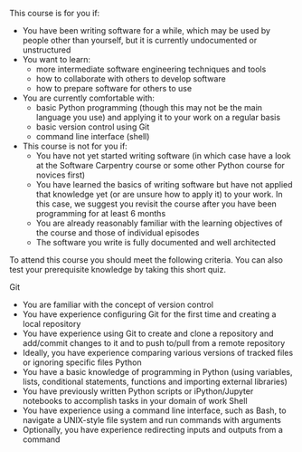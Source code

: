 This course is for you if:

* You have been writing software for a while, which may be used by people other than yourself, but it is currently undocumented or unstructured 
* You want to learn:
    * more intermediate software engineering techniques and tools
    * how to collaborate with others to develop software
    * how to prepare software for others to use
* You are currently comfortable with:
    * basic Python programming (though this may not be the main language you use) and applying it to your work on a regular basis
    * basic version control using Git
    * command line interface (shell)
* This course is not for you if:
    * You have not yet started writing software (in which case have a look at the Software Carpentry course or some other Python course for novices first)
    * You have learned the basics of writing software but have not applied that knowledge yet (or are unsure how to apply it) to your work. In this case, we suggest you revisit the course after you have been programming for at least 6 months
    * You are already reasonably familiar with the learning objectives of the course and those of individual episodes
    * The software you write is fully documented and well architected

To attend this course you should meet the following criteria. You can also test your prerequisite knowledge by taking this short quiz.

Git
* You are familiar with the concept of version control
* You have experience configuring Git for the first time and creating a local repository
* You have experience using Git to create and clone a repository and add/commit changes to it and to push to/pull from a remote repository
* Ideally, you have experience comparing various versions of tracked files or ignoring specific files
Python
* You have a basic knowledge of programming in Python (using variables, lists, conditional statements, functions and importing external libraries)
* You have previously written Python scripts or iPython/Jupyter notebooks to accomplish tasks in your domain of work
Shell
* You have experience using a command line interface, such as Bash, to navigate a UNIX-style file system and run commands with arguments
* Optionally, you have experience redirecting inputs and outputs from a command
